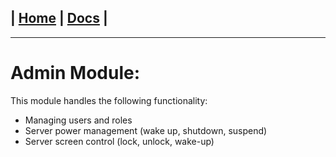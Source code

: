 | [Home](/README.md) | [Docs](/docs/README.md) |
---------------------------------------------------------------

*********************

# Admin Module:

This module handles the following functionality:

* Managing users and roles
* Server power management (wake up, shutdown, suspend)
* Server screen control (lock, unlock, wake-up)